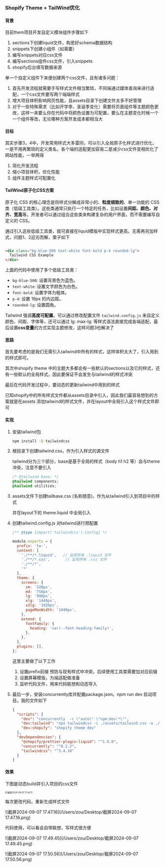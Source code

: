 ### **Shopify Theme + TailWind优化**



#### **背景**

目前them项目开发自定义模块组件步骤如下

1. sections下创建liquid文件，构思好schema数据结构
2. snippets下创建小组件（如需要）
3. 编写snippets对应css文件
4. 编写sections组件css文件，引入snippets
5. shopify后台填写数据来源

单一个自定义组件下来便创建两个css文件，且有诸多问题：

1. 首先开发流程就需要手写样式文件相当繁琐，不同端通过媒体查询来进行适配，一个css文件要写两个端端样式
2. 增大项目体积影响网页性能，且assets目录下创建文件太多不好管理
3. 对于一些特殊需求（比如开学季、圣诞季变化）需要将页面组件等主题颜色更改，这样一来要么你在代码中将颜色设置为可配置，要么在主题变化时候一个一个组件等改，无论哪种方案开发成本都相当大



#### **目标**

其实步骤3，4中，开发常用样式大多雷同，可以引入全局原子化样式进行优化，一是不用再繁琐的定义类名，各个端的适配更加容易二是减少css文件变相优化了网站性能，一举两得

1. 简化开发流程
2. 缩小项目体积，优化性能
3. 组件主题样式可配置化



#### **TailWind原子化CSS方案**

原子化 CSS 的核心理念是将样式分解成非常小的、**粒度细致的**、单一功能的 CSS 类（低级工具类）。这些类通常只执行一个特定的任务，比如设置**间距、颜色、对齐、宽高**等。开发者可以通过组合这些类来构建复杂的用户界面，而不需要编写自定义的 CSS。

通过引入这些低级工具类，就可直接在liquid模版中实现样式更高，无需再另加样式，问题1、2迎刃而解，栗子如下

```html

<div class="bg-blue-500 text-white font-bold p-4 rounded-lg">
  Tailwind CSS Example
</div>
```

上面的代码中使用了多个低级工具类：

- `bg-blue-500`: 设置背景色为蓝色。
- `text-white`: 设置文字颜色为白色。
- `font-bold`: 设置字体为粗体。
- `p-4`: 设置 16px 的内边距。
- `rounded-lg`: 设置圆角。

Tailwind 强调**高度可配置**。可以通过修改配置文件 `tailwind.config.js` 来自定义颜色、间距、字体等，还可以通过 lg: max-lg: 等样式语法直接完成各端适配，最后设置**css变量**的方式实现主题修改，这样问题3也解决了



#### **思路**

首先要考虑的是我们无需引入tailwind中所有的样式，这样体积太大了，引入用到的样式即可。

其次中shopify theme 中的主题大多都会有一些默认的sections以及它的样式，还有一些默认的全局样式，因此要保证不会发生与tailwind的样式冲突

最后在代码开发过程中，要动态的更新tailwind中用到的样式

已知shopify中的所有样式文件都从assets目录中引入，因此我们最容易想到的方案就是在assets 添加tailwind的样式文件，并在layout中全局引入这个样式文件即可



#### **实现**

1. 安装tailwind包

   ```bash
   npm install -D tailwindcss
   ```

2. 根目录下创建tailwind.css，作为引入样式的源文件

   tailwind分为三个部分，base是基于全局的样式（body h1 h2 等）会与theme冲突，注意不要引入

   ```css
   /* @tailwind base; */
   @tailwind components;
   @tailwind utilities;
   ```

3. assets文件下创建tailbase.css (名称随意)，作为从tailwind引入到项目中的样式

   并在layout下的 theme.liquid 中全局引入

4. 创建tailwind.config.js 对tailwind进行预配置

   ```js
   /** @type {import('tailwindcss').Config} */
   
   module.exports = {
     prefix: 'tw-',
     content: [
       './**/*.liquid',   // 监视所有 .liquid 文件
       './**/*.css',       // 监视所有 .css 文件
       './**/*',
       '*'
     ],
     theme: {
       screens: {
         sm: '320px',
         md: '750px',
         lg: '990px',
         xlg: '1440px',
         x2lg: '1920px',
         pageMaxWidth: '1440px',
       },
       extend: {
         fontFamily: {
           heading: 'var(--font-heading-family)',
         },
       },
     },
     plugins: [],
   };
   ```

   这里主要做了以下工作

   1. 设置prefix前缀 预防与现有样式中冲突，后续使用工具类需要加对应前缀
   2. 设置屏幕模版，为端适配做准备
   3. 监听代码文件，用来代码联想和动态导入

5. 最后一步，安装concurrently库并配置package.json。npm run dev 启动项目。我的文件如下

   ```json
   {
     "scripts": {
       "dev": "concurrently  -c \"auto\" \"npm:dev:*\"",
       "dev:tailwind": "npx tailwindcss -i ./assets/tailwind.css -o ./assets/application.css --watch",
       "dev:shopify": "shopify theme dev"
     },
     "devDependencies": {
       "@shopify/prettier-plugin-liquid": "^1.5.0",
       "concurrently": "^8.2.2",
       "tailwindcss": "^3.4.10"
     }
   }
   
   ```



#### **效果**

下图是动态build并引入项目的css文件

<img src="/Users/zou/Desktop/截屏2024-09-07 17.44.11.png" alt="截屏2024-09-07 17.44.11" style="zoom:50%;" />

每次更改代码，重新生成样式文件

![截屏2024-09-07 17.47.16](/Users/zou/Desktop/截屏2024-09-07 17.47.16.png)

代码使用，可以看会自带联想，写样式很方便

![截屏2024-09-07 17.49.45](/Users/zou/Desktop/截屏2024-09-07 17.49.45.png)

![截屏2024-09-07 17.50.56](/Users/zou/Desktop/截屏2024-09-07 17.50.56.png)